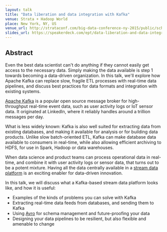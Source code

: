 ```yaml
---
layout: talk
title: "Data liberation and data integration with Kafka"
venue: Strata + Hadoop World
place: New York, NY, US
venue_url: http://strataconf.com/big-data-conference-ny-2015/public/schedule/detail/42723
slides_url: https://speakerdeck.com/ept/data-liberation-and-data-integration-with-kafka
---
```


<script async class="speakerdeck-embed" data-id="e44d9f8df3284f7ca9deea573cb35f6f" data-ratio="1.77777777777778" src="//speakerdeck.com/assets/embed.js"></script>


Abstract
--------

Even the best data scientist can't do anything if they cannot easily get access to the necessary
data. Simply making the data available is step 1 towards becoming a data-driven organization. In
this talk, we'll explore how Apache Kafka can replace slow, fragile ETL processes with real-time
data pipelines, and discuss best practices for data formats and integration with existing systems.

[Apache Kafka](http://kafka.apache.org/) is a popular open source message broker for high-throughput
real-time event data, such as user activity logs or IoT sensor data. It originated at LinkedIn,
where it reliably handles around a trillion messages per day.

What is less widely known: Kafka is also well suited for extracting data from existing databases,
and making it available for analysis or for building data products. Unlike slow batch-oriented ETL,
Kafka can make database data available to consumers in real-time, while also allowing efficient
archiving to HDFS, for use in Spark, Hadoop or data warehouses.

When data science and product teams can process operational data in real-time, and combine it with
user activity logs or sensor data, that turns out to be a potent mixture. Having all the data
centrally available in a
[stream data platform](http://blog.confluent.io/2015/02/25/stream-data-platform-1/) is an exciting
enabler for data-driven innovation.

In this talk, we will discuss what a Kafka-based stream data platform looks like, and how it is
useful:

* Examples of the kinds of problems you can solve with Kafka
* Extracting real-time data feeds from databases, and sending them to Kafka
* Using [Avro](http://radar.oreilly.com/2014/11/the-problem-of-managing-schemas.html) for schema
  management and future-proofing your data
* Designing your data pipelines to be resilient, but also flexible and amenable to change
